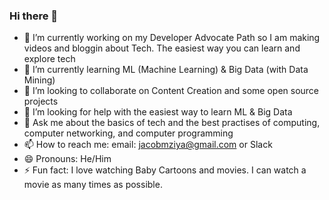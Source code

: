 ### Hi there 👋

- 🔭 I’m currently working on my Developer Advocate Path so I am making videos and bloggin about Tech. The easiest way you can learn and explore tech
- 🌱 I’m currently learning ML (Machine Learning) & Big Data (with Data Mining)
- 👯 I’m looking to collaborate on Content Creation and some open source projects
- 🤔 I’m looking for help with the easiest way to learn ML & Big Data
- 💬 Ask me about the basics of tech and the best practises of computing, computer networking, and computer programming
- 📫 How to reach me: email: jacobmziya@gmail.com or Slack 
- 😄 Pronouns: He/Him
- ⚡ Fun fact: I love watching Baby Cartoons and movies. I can watch a movie as many times as possible.

